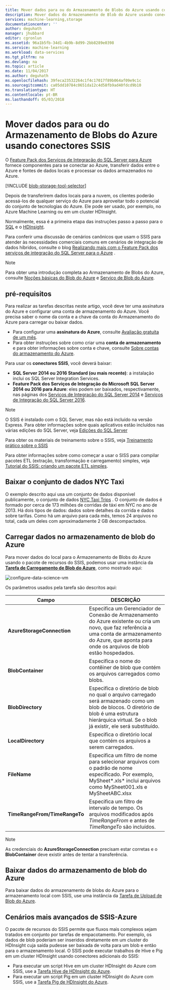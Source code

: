```yaml
---
title: Mover dados para ou do Armazenamento de Blobs do Azure usando conectores SSIS | Microsoft Docs
description: Mover dados do Armazenamento de Blob do Azure usando conectores SSIS.
services: machine-learning,storage
documentationcenter: ''
author: deguhath
manager: jhubbard
editor: cgronlun
ms.assetid: 96a1b5fb-34d1-4b9b-8d99-2bb8289e0398
ms.service: machine-learning
ms.workload: data-services
ms.tgt_pltfrm: na
ms.devlang: na
ms.topic: article
ms.date: 11/04/2017
ms.author: deguhath
ms.openlocfilehash: 39feca23532264c1f4c17017f89b064af09e9c1c
ms.sourcegitcommit: ca05dd10784c0651da12c4d58fb9ad40fdcd9b10
ms.translationtype: HT
ms.contentlocale: pt-BR
ms.lasthandoff: 05/03/2018
---
```

# <a name="move-data-to-or-from-azure-blob-storage-using-ssis-connectors"></a>Mover dados para ou do Armazenamento de Blobs do Azure usando conectores SSIS
O [Feature Pack dos Serviços de Integração do SQL Server para Azure](https://msdn.microsoft.com/library/mt146770.aspx) fornece componentes para se conectar ao Azure, transferir dados entre o Azure e fontes de dados locais e processar os dados armazenados no Azure.

[!INCLUDE [blob-storage-tool-selector](../../../includes/machine-learning-blob-storage-tool-selector.md)]

Depois de transferirem dados locais para a nuvem, os clientes poderão acessá-los de qualquer serviço do Azure para aproveitar todo o potencial do conjunto de tecnologias do Azure. Ele pode ser usado, por exemplo, no Azure Machine Learning ou em um cluster HDInsight.

Normalmente, essa é a primeira etapa das instruções passo a passo para o [SQL](sql-walkthrough.md) e o [HDInsight](hive-walkthrough.md).

Para conferir uma discussão de cenários canônicos que usam o SSIS para atender às necessidades comerciais comuns em cenários de integração de dados híbridos, consulte o blog [Realizando mais com o Feature Pack dos serviços de integração do SQL Server para o Azure](http://blogs.msdn.com/b/ssis/archive/2015/06/25/doing-more-with-sql-server-integration-services-feature-pack-for-azure.aspx) .

> [!NOTE]
> Para obter uma introdução completa ao Armazenamento de Blobs do Azure, consulte [Noções básicas do Blob do Azure](../../storage/blobs/storage-dotnet-how-to-use-blobs.md) e [Serviço de Blob do Azure](https://msdn.microsoft.com/library/azure/dd179376.aspx).
> 
> 

## <a name="prerequisites"></a>pré-requisitos
Para realizar as tarefas descritas neste artigo, você deve ter uma assinatura do Azure e configurar uma conta de armazenamento do Azure. Você precisa saber o nome da conta e a chave da conta do Armazenamento do Azure para carregar ou baixar dados.

* Para configurar uma **assinatura do Azure**, consulte [Avaliação gratuita de um mês](https://azure.microsoft.com/pricing/free-trial/).
* Para obter instruções sobre como criar uma **conta de armazenamento** e para obter informações sobre conta e chave, consulte [Sobre contas do armazenamento do Azure](../../storage/common/storage-create-storage-account.md).

Para usar os **conectores SSIS**, você deverá baixar:

* **SQL Server 2014 ou 2016 Standard (ou mais recente)**: a instalação inclui os SQL Server Integration Services.
* **Feature Pack dos Serviços de Integração do Microsoft SQL Server 2014 ou 2016 para Azure**: eles podem ser baixados, respectivamente, nas páginas dos [Serviços de Integração do SQL Server 2014](http://www.microsoft.com/download/details.aspx?id=47366) e [Serviços de Integração do SQL Server 2016](https://www.microsoft.com/download/details.aspx?id=49492).

> [!NOTE]
> O SSIS é instalado com o SQL Server, mas não está incluído na versão Express. Para obter informações sobre quais aplicativos estão incluídos nas várias edições do SQL Server, veja [Edições do SQL Server](http://www.microsoft.com/en-us/server-cloud/products/sql-server-editions/)
> 
> 

Para obter os materiais de treinamento sobre o SSIS, veja [Treinamento prático sobre o SSIS](http://www.microsoft.com/download/details.aspx?id=20766)

Para obter informações sobre como começar a usar o SISS para compilar pacotes ETL (extração, transformação e carregamento) simples, veja [Tutorial do SSIS: criando um pacote ETL simples](https://msdn.microsoft.com/library/ms169917.aspx).

## <a name="download-nyc-taxi-dataset"></a>Baixar o conjunto de dados NYC Taxi
O exemplo descrito aqui usa um conjunto de dados disponível publicamente, o conjunto de dados [NYC Taxi Trips](http://www.andresmh.com/nyctaxitrips/) . O conjunto de dados é formado por cerca de 173 milhões de corridas de táxi em NYC no ano de 2013. Há dois tipos de dados: dados sobre detalhes da corrida e dados sobre tarifas. Como há um arquivo para cada mês, temos 24 arquivos no total, cada um deles com aproximadamente 2 GB descompactados.

## <a name="upload-data-to-azure-blob-storage"></a>Carregar dados no armazenamento de blob do Azure
Para mover dados do local para o Armazenamento de Blobs do Azure usando o pacote de recursos do SSIS, podemos usar uma instância da [**Tarefa de Carregamento de Blob do Azure**](https://msdn.microsoft.com/library/mt146776.aspx), como mostrado aqui:

![configure-data-science-vm](./media/move-data-to-azure-blob-using-ssis/ssis-azure-blob-upload-task.png)

Os parâmetros usados pela tarefa são descritos aqui:

| Campo | DESCRIÇÃO |
| --- | --- |
| **AzureStorageConnection** |Especifica um Gerenciador de Conexão de Armazenamento do Azure existente ou cria um novo, que faz referência a uma conta de armazenamento do Azure, que aponta para onde os arquivos de blob estão hospedados. |
| **BlobContainer** |Especifica o nome do contêiner de blob que contém os arquivos carregados como blobs. |
| **BlobDirectory** |Especifica o diretório de blob no qual o arquivo carregado será armazenado como um blob de blocos. O diretório de blob é uma estrutura hierárquica virtual. Se o blob já existir, ele será substituído. |
| **LocalDirectory** |Especifica o diretório local que contém os arquivos a serem carregados. |
| **FileName** |Especifica um filtro de nome para selecionar arquivos com o padrão de nome especificado. Por exemplo, MySheet\*.xls\* inclui arquivos como MySheet001.xls e MySheetABC.xlsx |
| **TimeRangeFrom/TimeRangeTo** |Especifica um filtro de intervalo de tempo. Os arquivos modificados após *TimeRangeFrom* e antes de *TimeRangeTo* são incluídos. |

> [!NOTE]
> As credenciais do **AzureStorageConnection** precisam estar corretas e o **BlobContainer** deve existir antes de tentar a transferência.
> 
> 

## <a name="download-data-from-azure-blob-storage"></a>Baixar dados do armazenamento de blob do Azure
Para baixar dados do armazenamento de blobs do Azure para o armazenamento local com SSIS, use uma instância da [Tarefa de Upload de Blob do Azure](https://msdn.microsoft.com/library/mt146779.aspx).

## <a name="more-advanced-ssis-azure-scenarios"></a>Cenários mais avançados de SSIS-Azure
O pacote de recursos do SSIS permite que fluxos mais complexos sejam tratados em conjunto por tarefas de empacotamento. Por exemplo, os dados de blob poderiam ser inseridos diretamente em um cluster do HDInsight cuja saída pudesse ser baixada de volta para um blob e então para o armazenamento local. O SSIS pode executar trabalhos de Hive e Pig em um cluster HDInsight usando conectores adicionais do SSIS:

* Para executar um script Hive em um cluster HDInsight do Azure com SSIS, use a [Tarefa Hive de HDInsight do Azure](https://msdn.microsoft.com/library/mt146771.aspx).
* Para executar um script Pig em um cluster HDInsight do Azure com SSIS, use a [Tarefa Pig de HDInsight do Azure](https://msdn.microsoft.com/library/mt146781.aspx).

